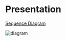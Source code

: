 # Presentation

[Sequence Diagram](https://www.websequencediagrams.com/?lz=dGl0bGUgQ2xpZW50IE5vdGlmaWNhdGlvbnMKCnBhcnRpY2lwYW50ABoIQnJvd3NlciBhcyBCABMNR29vZwBEBW91ZCBhcyBHQwAyDVBhbGFudGkANAVQAEwNQnJpZGdlAF8NTlJLCgpCLT4rR0M6IE9wcHJldHQgc3Vic2NyaXB0aW9uCkdDLT5COiBbU2Vzc2lvbiBEZXRhaWxzXQpCLT4AYwg6IFJlZ2lzdHJlciB1c2VyL3MAJwYKTlJLLT4rAHIGOiBTdGFydCBKb2IKbm90ZSByaWdodCBvZgCBEQc6IEpvYmIga2rDuHJlcgoAgScGAFgMABoFZnVsbGbDuHJ0CmRlYWN0aXZhdGUAgVEIAIFyCC0-R0M6AIJcBnkAgQsFAIE9CAAHDAo&s=modern-blue)

![diagram](https://www.websequencediagrams.com/cgi-bin/cdraw?lz=dGl0bGUgQ2xpZW50IE5vdGlmaWNhdGlvbnMKCnBhcnRpY2lwYW50ABoIQnJvd3NlciBhcyBCABMNR29vZwBEBW91ZCBhcyBHQwAyDVBhbGFudGkANAVQAEwNQnJpZGdlAF8NTlJLCgpCLT4rR0M6IE9wcHJldHQgc3Vic2NyaXB0aW9uCkdDLT5COiBbU2Vzc2lvbiBEZXRhaWxzXQpCLT4AYwg6IFJlZ2lzdHJlciB1c2VyL3MAJwYKTlJLLT4rAHIGOiBTdGFydCBKb2IKbm90ZSByaWdodCBvZgCBEQc6IEpvYmIga2rDuHJlcgoAgScGAFgMABoFZnVsbGbDuHJ0CmRlYWN0aXZhdGUAgVEIAIFyCC0-R0M6AIJcBnkAgQsFAIE9CAAHDAo&s=modern-blue)
